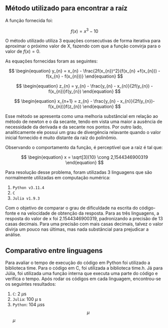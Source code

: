 ## Método utilizado para encontrar a raíz

A função fornecida foi:

$$
\begin{equation}
    f(x) = x^{3} - 10
\end{equation}
$$

O método utilizado utiliza 3 equações consecutivas de forma iterativa para aproximar o próximo valor de X, fazendo com que a função convirja para o valor de $f(x) = 0$.

As equações fornecidas foram as seguintes:

$$
\begin{equation}
    y_{n} = x_{n} - \frac{2f(x_{n})^2}{f(x_{n} +f(x_{n})) - f(x_{n} - f(x_{n}))}
\end{equation}
$$

$$
\begin{equation}
    z_{n} = y_{n} - \frac{y_{n} - x_{n}}{2f(y_{n}) - f(x_{n})}f(y_{n})
\end{equation}
$$

$$
\begin{equation}
    x_{n+1} = z_{n} - \frac{y_{n} - x_{n}}{2f(y_{n})-f(x_{n})}f(z_{n})
\end{equation}
$$

Esse método se apresenta como uma melhoria substâncial em relação ao método de newton e o da secante, tendo em vista uma maior a ausência de necessidade da derivada e da secante nos pontos. Por outro lado, analiticamente ele possui um grau de divergência relavante quando o valor inicial fornecido é muito distante da raíz do polinômio.



Observando o comportamento da função, é perceptível que a raíz é tal que:

$$
 \begin{equation} 
     x = \sqrt[3]{10} \cong 2,1544346900319
 \end{equation}
$$

Para resolução desse problema, foram utilizadas 3 linguagens que são normalmente utilizadas em computação numérica:

1. `Python v3.11.4`
2. `C`
3. `Julia v1.9.3`


Com o objetivo de comparar o grau de dificuldade na escrita do código-fonte e na velocidade de obtenção da resposta. Para as três linguagens, a resposta do valor de x foi 2.1544346900319, padronizando a precisão de 13 casas decimais. Para uma precisão com mais casas decimais, talvez o valor divirja um pouco nas últimas, mas nada substâncial para prejudicar a análise.

## Comparativo entre linguagens

Para avaliar o tempo de execução do código em Python foi utilizado a biblioteca time. Para o código em C, foi utilizada a biblioteca time.h. Já para Júlia, foi utilizada uma função interna que executa uma parte do código e verifica o tempo. Após rodar os códigos em cada linguagem, encontrou-se os seguintes resultados:

1. `C`: 2
$\mu$s
2. `Julia`: 100 $\mu$ 
s
1. `Python`: 104 $\mu$$s$s
$$\mu$$
$\mu$